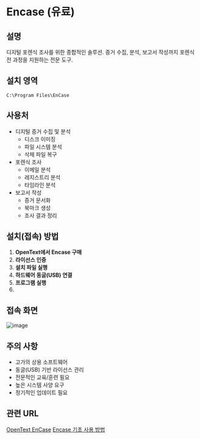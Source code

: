 # Encase (유료)
## 설명
디지털 포렌식 조사를 위한 종합적인 솔루션. 증거 수집, 분석, 보고서 작성까지 포렌식 전 과정을 지원하는 전문 도구.

## 설치 영역
`C:\Program Files\EnCase`

## 사용처
* 디지털 증거 수집 및 분석
   * 디스크 이미징
   * 파일 시스템 분석
   * 삭제 파일 복구
* 포렌식 조사
   * 이메일 분석
   * 레지스트리 분석
   * 타임라인 분석
* 보고서 작성
   * 증거 문서화
   * 북마크 생성
   * 조사 결과 정리

## 설치(접속) 방법
1. **OpenText에서 Encase 구매**
2. **라이선스 인증**
3. **설치 파일 실행**
4. **하드웨어 동글(USB) 연결**
5. **프로그램 실행**
6. 
## 접속 화면
![image](https://github.com/user-attachments/assets/b5b0265f-ae4c-4644-bbb3-9064b34467f6)


## 주의 사항
- 고가의 상용 소프트웨어
- 동글(USB) 기반 라이선스 관리
- 전문적인 교육/훈련 필요
- 높은 시스템 사양 요구
- 정기적인 업데이트 필요

## 관련 URL
[OpenText EnCase](https://security.opentext.com/encase-forensic)
[Encase 기초 사용 방법](https://dlwlsdnd951.tistory.com/category/Forensics/Encase)
